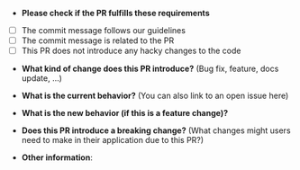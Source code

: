- **Please check if the PR fulfills these requirements**

* [ ] The commit message follows our guidelines
* [ ] The commit message is related to the PR
* [ ] This PR does not introduce any hacky changes to the code

- **What kind of change does this PR introduce?** (Bug fix, feature, docs update, ...)

- **What is the current behavior?** (You can also link to an open issue here)

- **What is the new behavior (if this is a feature change)?**

- **Does this PR introduce a breaking change?** (What changes might users need to make in their application due to this PR?)

- **Other information**:
